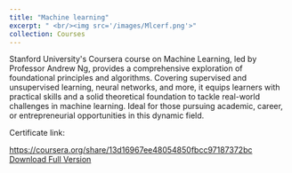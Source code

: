 ```yaml
---
title: "Machine learning"
excerpt: " <br/><img src='/images/Mlcerf.png'>"
collection: Courses
---
```



Stanford University's Coursera course on Machine Learning, led by Professor Andrew Ng, provides a comprehensive exploration of foundational principles and algorithms. Covering supervised and unsupervised learning, neural networks, and more, it equips learners with practical skills and a solid theoretical foundation to tackle real-world challenges in machine learning. Ideal for those pursuing academic, career, or entrepreneurial opportunities in this dynamic field.

Certificate link:

https://coursera.org/share/13d16967ee48054850fbcc97187372bc
<a href="https://coursera.org/share/13d16967ee48054850fbcc97187372bc
">Download Full Version</a>
